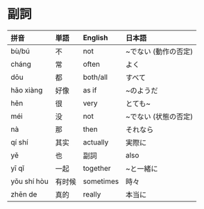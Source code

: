 # 副詞

|拼音|単語|English|日本語|
|:--|:--|:--|:--|
|bù/bú|不|not|~でない (動作の否定)|
|cháng|常|often|よく|
|dōu|都|both/all|すべて|
|hǎo xiàng|好像|as if|~のようだ|
|hěn|很|very|とても~|
|méi|没|not|~でない (状態の否定)|
|nà|那|then|それなら|
|qí shí|其实|actually|実際に|
|yě|也|副詞|also|~も|
|yī qǐ|一起|together|~と一緒に|
|yǒu shí hòu|有时候|sometimes|時々|
|zhēn de|真的|really|本当に|
